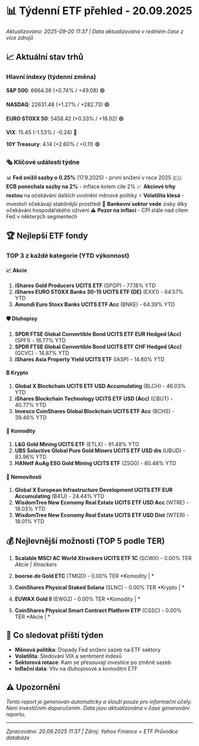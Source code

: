 # 📊 Týdenní ETF přehled - 20.09.2025

*Aktualizováno: 2025-09-20 11:37 | Data aktualizována v reálném čase z více zdrojů*

## 📈 Aktuální stav trhů

### Hlavní indexy (týdenní změna)

**S&P 500**: 6664.36 (+0.74% / +49.08) 🟢

**NASDAQ**: 22631.48 (+1.27% / +282.73) 🟢

**EURO STOXX 50**: 5458.42 (+0.33% / +18.02) 🟢

**VIX**: 15.45 (-1.53% / -0.24) 🔴

**10Y Treasury**: 4.14 (+2.60% / +0.11) 🟢


### 🗞️ Klíčové události týdne

📊 **Fed snížil sazby o 0.25%** (17.9.2025) - první snížení v roce 2025
🇪🇺 **ECB ponechala sazby na 2%** - inflace kolem cíle 2%
📈 **Akciové trhy rostou** na očekávání dalších uvolnění měnové politiky
⚡ **Volatilita klesá** - investoři očekávají stabilnější prostředí
🏦 **Bankovní sektor vede** zisky díky očekávání hospodářského oživení
⚠️ **Pozor na inflaci** - CPI stále nad cílem Fed v některých segmentech

## 🏆 Nejlepší ETF fondy

### TOP 3 z každé kategorie (YTD výkonnost)

#### 📈 Akcie
1. **iShares Gold Producers UCITS ETF** (SPGP) - 77.18% YTD
2. **iShares EURO STOXX Banks 30-15 UCITS ETF (DE)** (EXX1) - 64.57% YTD
3. **Amundi Euro Stoxx Banks UCITS ETF Acc** (BNKE) - 64.39% YTD


#### 🛡️ Dluhopisy
1. **SPDR FTSE Global Convertible Bond UCITS ETF EUR Hedged (Acc)** (SPF1) - 16.77% YTD
2. **SPDR FTSE Global Convertible Bond UCITS ETF CHF Hedged (Acc)** (GCVC) - 14.87% YTD
3. **iShares Asia Property Yield UCITS ETF** (IASP) - 14.60% YTD


#### ₿ Krypto
1. **Global X Blockchain UCITS ETF USD Accumulating** (BLCH) - 46.03% YTD
2. **iShares Blockchain Technology UCITS ETF USD (Acc)** (CBUT) - 40.77% YTD
3. **Invesco CoinShares Global Blockchain UCITS ETF Acc** (BCHS) - 39.46% YTD


#### 💎 Komodity
1. **L&G Gold Mining UCITS ETF** (ETLX) - 91.48% YTD
2. **UBS Solactive Global Pure Gold Miners UCITS ETF USD dis** (UBUD) - 83.96% YTD
3. **HANetf AuAg ESG Gold Mining UCITS ETF** (ZSG0) - 80.48% YTD


#### 🏢 Nemovitosti
1. **Global X European Infrastructure Development UCITS ETF EUR Accumulating** (B41J) - 24.44% YTD
2. **WisdomTree New Economy Real Estate UCITS ETF USD Acc** (WTRE) - 18.03% YTD
3. **WisdomTree New Economy Real Estate UCITS ETF USD Dist** (WTER) - 18.01% YTD


## 💰 Nejlevnější možnosti (TOP 5 podle TER)

1. **Scalable MSCI AC World Xtrackers UCITS ETF 1C** (SCWX) - 0.00% TER
   *Akcie | Xtrackers*

2. **boerse.de Gold ETC** (TMGD) - 0.00% TER
   *Komodity | *

3. **CoinShares Physical Staked Solana** (SLNC) - 0.00% TER
   *Krypto | *

4. **EUWAX Gold II** (EWG2) - 0.00% TER
   *Komodity | *

5. **CoinShares Physical Smart Contract Platform ETP** (CSSC) - 0.00% TER
   *Akcie | *


## 🔮 Co sledovat příští týden

- **Měnová politika**: Dopady Fed snížení sazeb na ETF sektory
- **Volatilita**: Sledování VIX a sentiment indexů
- **Sektorová rotace**: Kam se přesouvají investice po změně sazeb
- **Inflační data**: Vliv na dluhopisové a komoditní ETF

## ⚠️ Upozornění

*Tento report je generován automaticky a slouží pouze pro informační účely. 
Není investičním doporučením. Data jsou aktualizována v čase generování reportu.*

---

*Zpracováno: 20.09.2025 11:37 | Zdroj: Yahoo Finance + ETF Průvodce databáze*
